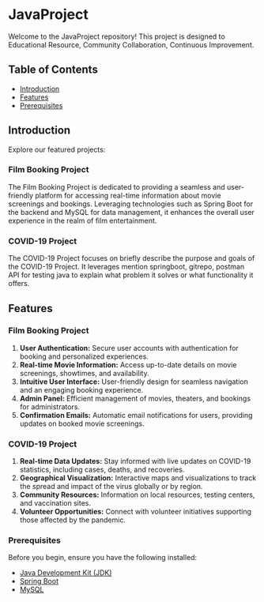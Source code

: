 # JavaProject

Welcome to the JavaProject repository! This project is designed to Educational Resource, Community Collaboration, Continuous Improvement.

## Table of Contents

- [Introduction](#introduction)
- [Features](#features)
- [Prerequisites](#prerequisites)


## Introduction

Explore our featured projects:

### Film Booking Project

The Film Booking Project is dedicated to providing a seamless and user-friendly platform for accessing real-time information about movie screenings and bookings. Leveraging technologies such as Spring Boot for the backend and MySQL for data management, it enhances the overall user experience in the realm of film entertainment.

### COVID-19 Project

The COVID-19 Project focuses on briefly describe the purpose and goals of the COVID-19 Project. It leverages mention springboot, gitrepo, postman API for testing java to explain what problem it solves or what functionality it offers.
## Features

### Film Booking Project

1. **User Authentication:** Secure user accounts with authentication for booking and personalized experiences.
2. **Real-time Movie Information:** Access up-to-date details on movie screenings, showtimes, and availability.
3. **Intuitive User Interface:** User-friendly design for seamless navigation and an engaging booking experience.
4. **Admin Panel:** Efficient management of movies, theaters, and bookings for administrators.
5. **Confirmation Emails:** Automatic email notifications for users, providing updates on booked movie screenings.

### COVID-19 Project

1. **Real-time Data Updates:** Stay informed with live updates on COVID-19 statistics, including cases, deaths, and recoveries.
2. **Geographical Visualization:** Interactive maps and visualizations to track the spread and impact of the virus globally or by region.
3. **Community Resources:** Information on local resources, testing centers, and vaccination sites.
4. **Volunteer Opportunities:** Connect with volunteer initiatives supporting those affected by the pandemic.




### Prerequisites

Before you begin, ensure you have the following installed:

- [Java Development Kit (JDK)](https://www.oracle.com/java/technologies/javase-downloads.html)
- [Spring Boot](https://spring.io/projects/spring-boot/)
- [MySQL](https://www.mysql.com/)

